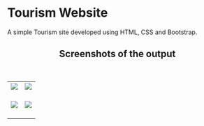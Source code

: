# Tourism Website
A simple Tourism site developed using HTML, CSS and Bootstrap.

<h2 align="center">Screenshots of the output</h2><br>


<table>
  <tr>
  <td>
<img width="auto" height="auto" src="https://github.com/vignesho/tourism/assets/91514261/06e6b1db-646b-4b42-96bf-9f856712b824"><br><br>
  </td>
  <td>
<img width="auto" height="auto" src="https://github.com/vignesho/tourism/assets/91514261/5c171cee-a7c8-458d-afb6-3bd4bd10b699"><br><br>
  </td>
</tr>
<tr>
  <td align="center"> 
    <img width="auto" height="auto" src="https://github.com/vignesho/tourism/assets/91514261/c75248ab-15a4-4e5b-85ab-4f6bfb1f4da0"><br><br> 
  </td>
   <td align="center"> 
    <img width="auto" height="auto" src="https://github.com/vignesho/tourism/assets/91514261/6fd63446-8549-4ec6-aef5-5be24c9afe1e"><br><br> 
  </td>
</tr>
</table>
